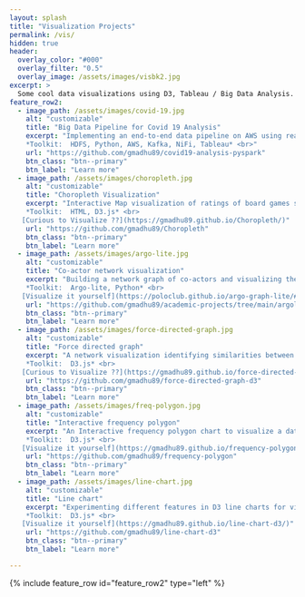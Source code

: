 ```yaml
---
layout: splash
title: "Visualization Projects"
permalink: /vis/
hidden: true
header:
  overlay_color: "#000"
  overlay_filter: "0.5"
  overlay_image: /assets/images/visbk2.jpg
excerpt: >
  Some cool data visualizations using D3, Tableau / Big Data Analysis.
feature_row2:
  - image_path: /assets/images/covid-19.jpg
    alt: "customizable"
    title: "Big Data Pipeline for Covid 19 Analysis"
    excerpt: "Implementing an end-to-end data pipeline on AWS using real-time streaming, Pyspark and HDFS to analyse trends and impacts with COVID-19 dataset. <br><br>
    *Toolkit:  HDFS, Python, AWS, Kafka, NiFi, Tableau* <br>"
    url: "https://github.com/gmadhu89/covid19-analysis-pyspark"
    btn_class: "btn--primary"
    btn_label: "Learn more"
  - image_path: /assets/images/choropleth.jpg
    alt: "customizable"
    title: "Choropleth Visualization"
    excerpt: "Interactive Map visualization of ratings of board games specific to each region. <br><br>
    *Toolkit:  HTML, D3.js* <br>
   [Curious to Visualize ??](https://gmadhu89.github.io/Choropleth/)"
    url: "https://github.com/gmadhu89/Choropleth"
    btn_class: "btn--primary"
    btn_label: "Learn more"
  - image_path: /assets/images/argo-lite.jpg
    alt: "customizable"
    title: "Co-actor network visualization"
    excerpt: "Building a network graph of co-actors and visualizing them as a graph. <br><br>
    *Toolkit:  Argo-lite, Python* <br>
   [Visualize it yourself](https://poloclub.github.io/argo-graph-lite/#fb015d5e-4934-4f3e-83be-73e899e9cdd1)"
    url: "https://github.com/gmadhu89/academic-projects/tree/main/argolite-network-visualization"
    btn_class: "btn--primary"
    btn_label: "Learn more"
  - image_path: /assets/images/force-directed-graph.jpg
    alt: "customizable"
    title: "Force directed graph"
    excerpt: "A network visualization identifying similarities between board games using force-directed simulations. <br><br>
    *Toolkit:  D3.js* <br>
   [Curious to Visualize ??](https://gmadhu89.github.io/force-directed-graph-d3/)"
    url: "https://github.com/gmadhu89/force-directed-graph-d3"
    btn_class: "btn--primary"
    btn_label: "Learn more"
  - image_path: /assets/images/freq-polygon.jpg
    alt: "customizable"
    title: "Interactive frequency polygon"
    excerpt: "An Interactive frequency polygon chart to visualize a dataset containing list of games, their ratings, and supporting information like number of user rated, year published. <br><br>
    *Toolkit:  D3.js* <br>
   [Visualize it yourself](https://gmadhu89.github.io/frequency-polygon/)"
    url: "https://github.com/gmadhu89/frequency-polygon"
    btn_class: "btn--primary"
    btn_label: "Learn more"
  - image_path: /assets/images/line-chart.jpg
    alt: "customizable"
    title: "Line chart"
    excerpt: "Experimenting different features in D3 line charts for visualizing board game ratings. <br><br>
    *Toolkit:  D3.js* <br>
   [Visualize it yourself](https://gmadhu89.github.io/line-chart-d3/)"
    url: "https://github.com/gmadhu89/line-chart-d3"
    btn_class: "btn--primary"
    btn_label: "Learn more"

---
```

{% include feature_row id="feature_row2" type="left" %}
